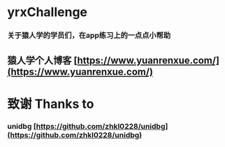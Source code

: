 # yrxChallenge

### 关于猿人学的学员们，在app练习上的一点点小帮助

## 猿人学个人博客 [https://www.yuanrenxue.com/](https://www.yuanrenxue.com/) 

# 致谢 Thanks to

### unidbg [https://github.com/zhkl0228/unidbg](https://github.com/zhkl0228/unidbg)

